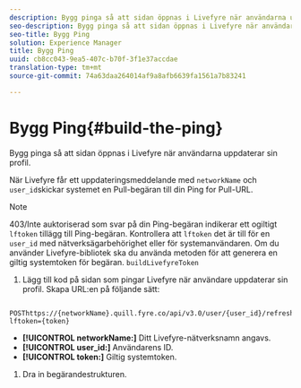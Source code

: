 ```yaml
---
description: Bygg pinga så att sidan öppnas i Livefyre när användarna uppdaterar sin profil.
seo-description: Bygg pinga så att sidan öppnas i Livefyre när användarna uppdaterar sin profil.
seo-title: Bygg Ping
solution: Experience Manager
title: Bygg Ping
uuid: cb8cc043-9ea5-407c-b70f-3f1e37accdae
translation-type: tm+mt
source-git-commit: 74a63daa264014af9a8afb6639fa1561a7b83241

---
```



# Bygg Ping{#build-the-ping}

Bygg pinga så att sidan öppnas i Livefyre när användarna uppdaterar sin profil.

När Livefyre får ett uppdateringsmeddelande med `networkName` och `user_id`skickar systemet en Pull-begäran till din Ping for Pull-URL.

>[!NOTE]
>
>403/Inte auktoriserad som svar på din Ping-begäran indikerar ett ogiltigt `lftoken` tillägg till Ping-begäran. Kontrollera att `lftoken` det är till för en `user_id` med nätverksägarbehörighet eller för systemanvändaren. Om du använder Livefyre-bibliotek ska du använda metoden för att generera en giltig systemtoken för begäran. `buildLivefyreToken`

1. Lägg till kod på sidan som pingar Livefyre när användare uppdaterar sin profil. Skapa URL:en på följande sätt:

```
 POSThttps://{networkName}.quill.fyre.co/api/v3.0/user/{user_id}/refresh?lftoken={token}
```

* **[!UICONTROL networkName:]** Ditt Livefyre-nätverksnamn angavs.
* **[!UICONTROL user_id:]** Användarens ID.
* **[!UICONTROL token:]** Giltig systemtoken.

1. Dra in begärandestrukturen.
